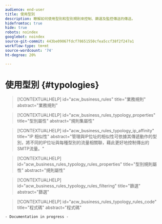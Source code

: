 ```yaml
---
audience: end-user
title: 使用型別
description: 瞭解如何使用型別和型別規則來控制、篩選及監控傳送的傳送。
hidefromtoc: true
hide: true
robots: noindex
googlebot: noindex
source-git-commit: 443be09067fdcf78651550cfea5ccf38f2f247a1
workflow-type: tm+mt
source-wordcount: '74'
ht-degree: 20%

---
```



# 使用型別 {#typologies}

>[!CONTEXTUALHELP]
>id="acw_business_rules"
>title="業務規則"
>abstract="業務規則"

>[!CONTEXTUALHELP]
>id="acw_business_rules_typology_properties"
>title="型別屬性"
>abstract="規則集屬性"

>[!CONTEXTUALHELP]
>id="acw_business_rules_typology_ip_affinity"
>title="IP 相似性"
>abstract="管理與IP位址的相似性可依據其傳遞動作的型別，將不同的IP位址與每種型別的流量相關聯，藉此更好地控制傳出的SMTP流量。"

>[!CONTEXTUALHELP]
>id="acw_business_rules_typology_rules_properties"
>title="型別規則屬性"
>abstract="規則屬性"

>[!CONTEXTUALHELP]
>id="acw_business_rules_typology_rules_filtering"
>title="篩選"
>abstract="篩選"

>[!CONTEXTUALHELP]
>id="acw_business_rules_typology_rules_code"
>title="程式碼"
>abstract="程式碼"

`- Documentation in progress -`
